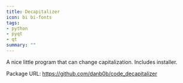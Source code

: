 ```yaml
---
title: Decapitalizer
icon: bi bi-fonts
tags:
- python
- pyqt
- qt
summary: ""
---
```


A nice little program that can change capitalization.  Includes installer.

Package URL: <https://github.com/danb0b/code_decapitalizer>
